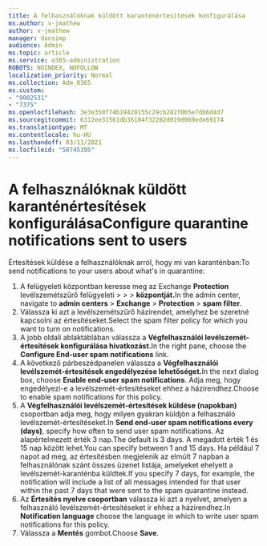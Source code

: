 ```yaml
---
title: A felhasználóknak küldött karanténértesítések konfigurálása
ms.author: v-jmathew
author: v-jmathew
manager: dansimp
audience: Admin
ms.topic: article
ms.service: o365-administration
ROBOTS: NOINDEX, NOFOLLOW
localization_priority: Normal
ms.collection: Adm_O365
ms.custom:
- "9002531"
- "7375"
ms.openlocfilehash: 3e3e350f74b19420155c29cb282f065e7db6d4d7
ms.sourcegitcommit: 6312ee31561db36104f32282d019d069ede69174
ms.translationtype: MT
ms.contentlocale: hu-HU
ms.lasthandoff: 03/11/2021
ms.locfileid: "50745395"
---
```

# <a name="configure-quarantine-notifications-sent-to-users"></a><span data-ttu-id="2edbb-102">A felhasználóknak küldött karanténértesítések konfigurálása</span><span class="sxs-lookup"><span data-stu-id="2edbb-102">Configure quarantine notifications sent to users</span></span>

<span data-ttu-id="2edbb-103">Értesítések küldése a felhasználóknak arról, hogy mi van karanténban:</span><span class="sxs-lookup"><span data-stu-id="2edbb-103">To send notifications to your users about what's in quarantine:</span></span>

1. <span data-ttu-id="2edbb-104">A felügyeleti központban keresse meg az Exchange **Protection** levélszemétszűrő felügyeleti  >    >    >  **központját.**</span><span class="sxs-lookup"><span data-stu-id="2edbb-104">In the admin center, navigate to **admin centers** > **Exchange** > **Protection** > **spam filter**.</span></span>
2. <span data-ttu-id="2edbb-105">Válassza ki azt a levélszemétszűrő házirendet, amelyhez be szeretné kapcsolni az értesítéseket.</span><span class="sxs-lookup"><span data-stu-id="2edbb-105">Select the spam filter policy for which you want to turn on notifications.</span></span>
3. <span data-ttu-id="2edbb-106">A jobb oldali ablaktáblában válassza a **Végfelhasználói levélszemét-értesítések konfigurálása hivatkozást.**</span><span class="sxs-lookup"><span data-stu-id="2edbb-106">In the right pane, choose the **Configure End-user spam notifications** link.</span></span>
4. <span data-ttu-id="2edbb-107">A következő párbeszédpanelen válassza a **Végfelhasználói levélszemét-értesítések engedélyezése lehetőséget.**</span><span class="sxs-lookup"><span data-stu-id="2edbb-107">In the next dialog box, choose **Enable end-user spam notifications**.</span></span> <span data-ttu-id="2edbb-108">Adja meg, hogy engedélyezi-e a levélszemét-értesítéseket ehhez a házirendhez.</span><span class="sxs-lookup"><span data-stu-id="2edbb-108">Choose to enable spam notifications for this policy.</span></span>
5. <span data-ttu-id="2edbb-109">A **Végfelhasználói levélszemét-értesítések küldése (napokban)** csoportban adja meg, hogy milyen gyakran küldjön a felhasználó levélszemét-értesítéseket.</span><span class="sxs-lookup"><span data-stu-id="2edbb-109">In **Send end-user spam notifications every (days)**, specify how often to send user spam notifications.</span></span> <span data-ttu-id="2edbb-110">Az alapértelmezett érték 3 nap.</span><span class="sxs-lookup"><span data-stu-id="2edbb-110">The default is 3 days.</span></span> <span data-ttu-id="2edbb-111">A megadott érték 1 és 15 nap között lehet.</span><span class="sxs-lookup"><span data-stu-id="2edbb-111">You can specify between 1 and 15 days.</span></span> <span data-ttu-id="2edbb-112">Ha például 7 napot ad meg, az értesítésben megjelenik az elmúlt 7 napban a felhasználónak szánt összes üzenet listája, amelyeket ehelyett a levélszemét-karanténba küldtek.</span><span class="sxs-lookup"><span data-stu-id="2edbb-112">If you specify 7 days, for example, the notification will include a list of all messages intended for that user within the past 7 days that were sent to the spam quarantine instead.</span></span>
6. <span data-ttu-id="2edbb-113">Az **Értesítés nyelve csoportban** válassza ki azt a nyelvet, amelyen a felhasználó levélszemét-értesítéseket ír ehhez a házirendhez.</span><span class="sxs-lookup"><span data-stu-id="2edbb-113">In **Notification language** choose the language in which to write user spam notifications for this policy.</span></span>
7. <span data-ttu-id="2edbb-114">Válassza a **Mentés** gombot.</span><span class="sxs-lookup"><span data-stu-id="2edbb-114">Choose **Save**.</span></span>
